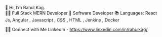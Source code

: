 👋 Hi, I’m Rahul Kag.<br/>
👨‍💻 Full Stack MERN Developer
🌱 Software Developer
📚 Languages: React Js, Angular , Javascript , CSS , HTML , Jenkins , Docker
  
🤝🏻 Connect with Me
   LinkedIn - https://www.linkedin.com/in/rahulkag/
